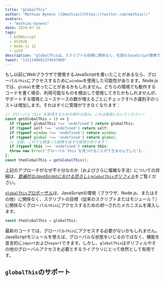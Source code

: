 ```yaml
---
title: "globalThis"
author: "Mathias Bynens ([@mathias](https://twitter.com/mathias))"
avatars: 
  - "mathias-bynens"
date: 2019-07-16
tags: 
  - ECMAScript
  - ES2020
  - Node.js 12
  - io19
description: "globalThisは、スクリプトの目標に関係なく、任意のJavaScript環境でグローバルthisにアクセスするための統一されたメカニズムを導入します。"
tweet: "1151140681374547969"
---
```

もし以前にWebブラウザで使用するJavaScriptを書いたことがあるなら、グローバル`this`にアクセスするために`window`を使用した可能性があります。Node.jsでは、`global`を使ったことがあるかもしれません。どちらの環境でも動作するコードを書く場合、利用可能なものを検出して使用してきたかもしれませんが、サポートする環境とユースケースの数が増えるごとにチェックすべき識別子のリストは増加します。それはすぐに管理ができなくなります：

<!--truncate-->
```js
// グローバル`this`を取得するための素朴な試み。これは使用しないでください！
const getGlobalThis = () => {
  if (typeof globalThis !== 'undefined') return globalThis;
  if (typeof self !== 'undefined') return self;
  if (typeof window !== 'undefined') return window;
  if (typeof global !== 'undefined') return global;
  // 注意: これでも間違った結果を返す可能性があります！
  if (typeof this !== 'undefined') return this;
  throw new Error('グローバル`this`を見つけることができませんでした');
};
const theGlobalThis = getGlobalThis();
```

上記のアプローチがなぜ不十分なのか（およびさらに複雑な手法）についての詳細は、[_普遍的なJavaScriptにおける恐ろしい`globalThis`ポリフィル_](https://mathiasbynens.be/notes/globalthis)をご覧ください。

[`globalThis`プロポーザル](https://github.com/tc39/proposal-global)は、JavaScriptの環境（ブラウザ、Node.js、またはその他）に関係なく、スクリプトの目標（従来のスクリプトまたはモジュール？）に関係なくグローバル`this`にアクセスするための*統一*されたメカニズムを導入します。

```js
const theGlobalThis = globalThis;
```

最新のコードでは、グローバル`this`にアクセスする必要がないかもしれません。JavaScriptモジュールを使えば、グローバルな状態をいじるのではなく、機能を宣言的に`import`および`export`できます。しかし、`globalThis`はポリフィルやその他のグローバルアクセスを必要とするライブラリにとって依然として有用です。

## `globalThis`のサポート

<feature-support chrome="71 /blog/v8-release-71#javascript-language-features"
                 firefox="65"
                 safari="12.1"
                 nodejs="12 https://twitter.com/mathias/status/1120700101637353473"
                 babel="yes https://github.com/zloirock/core-js#ecmascript-globalthis"></feature-support>
